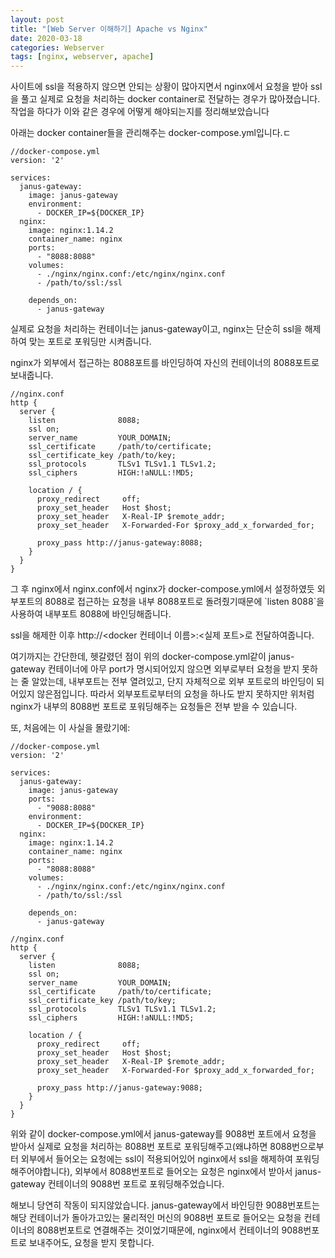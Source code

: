 ```yaml
---
layout: post
title: "[Web Server 이해하기] Apache vs Nginx"
date: 2020-03-18
categories: Webserver
tags: [nginx, webserver, apache]
---
```


사이트에 ssl을 적용하지 않으면 안되는 상황이 많아지면서 nginx에서 요청을 받아 ssl을 풀고 실제로 요청을 처리하는 docker container로 전달하는 경우가 많아졌습니다. 작업을 하다가 이와 같은 경우에 어떻게 해야되는지를 정리해보았습니다

아래는 docker container들을 관리해주는 docker-compose.yml입니다.ㄷ

```
//docker-compose.yml
version: '2'

services:
  janus-gateway:
    image: janus-gateway
    environment:
      - DOCKER_IP=${DOCKER_IP}
  nginx:
    image: nginx:1.14.2
    container_name: nginx
    ports:
      - "8088:8088"
    volumes:
      - ./nginx/nginx.conf:/etc/nginx/nginx.conf
      - /path/to/ssl:/ssl

    depends_on:
      - janus-gateway
```

실제로 요청을 처리하는 컨테이너는 janus-gateway이고, nginx는 단순히 ssl을 해제하여 맞는 포트로 포워딩만 시켜줍니다.

nginx가 외부에서 접근하는 8088포트를 바인딩하여 자신의 컨테이너의 8088포트로 보내줍니다.

```
//nginx.conf
http {
  server {
    listen              8088;
    ssl on;
    server_name         YOUR_DOMAIN;
    ssl_certificate     /path/to/certificate;
    ssl_certificate_key /path/to/key;
    ssl_protocols       TLSv1 TLSv1.1 TLSv1.2;
    ssl_ciphers         HIGH:!aNULL:!MD5;

    location / {
      proxy_redirect     off;
      proxy_set_header   Host $host;
      proxy_set_header   X-Real-IP $remote_addr;
      proxy_set_header   X-Forwarded-For $proxy_add_x_forwarded_for;

      proxy_pass http://janus-gateway:8088;
    }
  }
}
```

그 후 nginx에서 nginx.conf에서 nginx가 docker-compose.yml에서 설정하였듯 외부포트의 8088로 접근하는 요청을 내부 8088포트로 돌려줬기때문에 \`listen 8088\`을 사용하여 내부포트 8088에 바인딩해줍니다.

ssl을 해제한 이후 http://<docker 컨테이너 이름>:<실제 포트>로 전달하여줍니다.

여기까지는 간단한데, 헷갈렸던 점이 위의 docker-compose.yml같이 janus-gateway 컨테이너에 아무 port가 명시되어있지 않으면 외부로부터 요청을 받지 못하는 줄 알았는데, 내부포트는 전부 열려있고, 단지 자체적으로 외부 포트로의 바인딩이 되어있지 않은점입니다. 따라서 외부포트로부터의 요청을 하나도 받지 못하지만 위처럼 nginx가 내부의 8088번 포트로 포워딩해주는 요청들은 전부 받을 수 있습니다.

또, 처음에는 이 사실을 몰랐기에:

```
//docker-compose.yml
version: '2'

services:
  janus-gateway:
    image: janus-gateway
    ports:
      - "9088:8088"
    environment:
      - DOCKER_IP=${DOCKER_IP}
  nginx:
    image: nginx:1.14.2
    container_name: nginx
    ports:
      - "8088:8088"
    volumes:
      - ./nginx/nginx.conf:/etc/nginx/nginx.conf
      - /path/to/ssl:/ssl

    depends_on:
      - janus-gateway
```

```
//nginx.conf
http {
  server {
    listen              8088;
    ssl on;
    server_name         YOUR_DOMAIN;
    ssl_certificate     /path/to/certificate;
    ssl_certificate_key /path/to/key;
    ssl_protocols       TLSv1 TLSv1.1 TLSv1.2;
    ssl_ciphers         HIGH:!aNULL:!MD5;

    location / {
      proxy_redirect     off;
      proxy_set_header   Host $host;
      proxy_set_header   X-Real-IP $remote_addr;
      proxy_set_header   X-Forwarded-For $proxy_add_x_forwarded_for;

      proxy_pass http://janus-gateway:9088;
    }
  }
}
```

위와 같이 docker-compose.yml에서 janus-gateway를 9088번 포트에서 요청을 받아서 실제로 요청을 처리하는 8088번 포트로 포워딩해주고(왜냐하면 8088번으로부터 외부에서 들어오는 요청에는 ssl이 적용되어있어 nginx에서 ssl을 해제하여 포워딩해주어야합니다), 외부에서 8088번포트로 들어오는 요청은 nginx에서 받아서 janus-gateway 컨테이너의 9088번 포트로 포워딩해주었습니다.

해보니 당연히 작동이 되지않았습니다. janus-gateway에서 바인딩한 9088번포트는 해당 컨테이너가 돌아가고있는 물리적인 머신의 9088번 포트로 들어오는 요청을 컨테이너의 8088번포트로 연결해주는 것이었기때문에, nginx에서 컨테이너의 9088번포트로 보내주어도, 요청을 받지 못합니다.